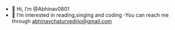 - 👋 Hi, I’m @Abhinav0801
- 👀 I’m interested in reading,singing and coding
-You can reach me through abhinavchaturvedijio@gmail.com

<!---
Abhinav0801/Abhinav0801 is a ✨ special ✨ repository because its `README.md` (this file) appears on your GitHub profile.
You can click the Preview link to take a look at your changes.
--->
